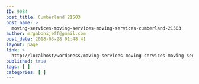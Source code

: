```yaml
---
ID: 9084
post_title: Cumberland 21503
post_name: >
  moving-services-moving-services-moving-services-cumberland-21503
author: mrgabonijeff@gmail.com
post_date: 2018-03-28 01:48:41
layout: page
link: >
  http://localhost/wordpress/moving-services-moving-services-moving-services-cumberland-21503/
published: true
tags: [ ]
categories: [ ]
---
```

